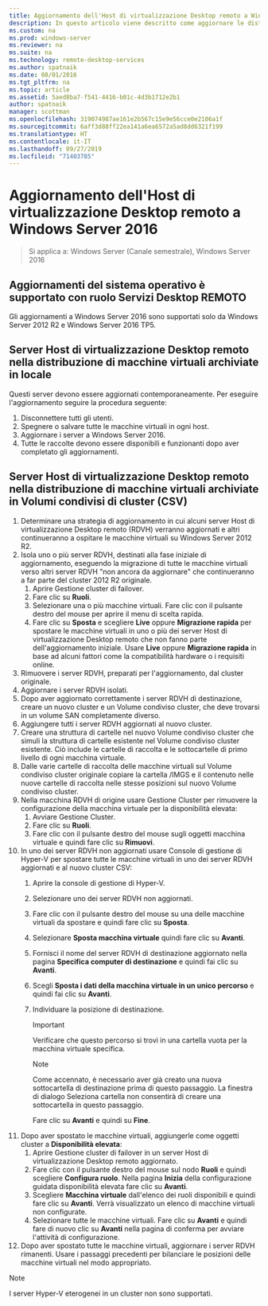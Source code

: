 ```yaml
---
title: Aggiornamento dell'Host di virtualizzazione Desktop remoto a Windows Server 2016
description: In questo articolo viene descritto come aggiornare le distribuzioni di Servizi Desktop remoto esistente a Windows Server 2016.
ms.custom: na
ms.prod: windows-server
ms.reviewer: na
ms.suite: na
ms.technology: remote-desktop-services
ms.author: spatnaik
ms.date: 08/01/2016
ms.tgt_pltfrm: na
ms.topic: article
ms.assetid: 5aed8ba7-f541-4416-b01c-4d3b1712e2b1
author: spatnaik
manager: scottman
ms.openlocfilehash: 319074987ae161e2b567c15e9e56cce0e2106a1f
ms.sourcegitcommit: 6aff3d88ff22ea141a6ea6572a5ad8dd6321f199
ms.translationtype: HT
ms.contentlocale: it-IT
ms.lasthandoff: 09/27/2019
ms.locfileid: "71403785"
---
```

# <a name="upgrading-your-remote-desktop-virtualization-host-to-windows-server-2016"></a>Aggiornamento dell'Host di virtualizzazione Desktop remoto a Windows Server 2016

>Si applica a: Windows Server (Canale semestrale), Windows Server 2016

## <a name="supported-os-upgrades-with-rds-role-installed"></a>Aggiornamenti del sistema operativo è supportato con ruolo Servizi Desktop REMOTO
Gli aggiornamenti a Windows Server 2016 sono supportati solo da Windows Server 2012 R2 e Windows Server 2016 TP5.

## <a name="rd-virtualization-host-servers-in-the-deployment-where-vms-are-stored-locally"></a>Server Host di virtualizzazione Desktop remoto nella distribuzione di macchine virtuali archiviate in locale
Questi server devono essere aggiornati contemporaneamente. Per eseguire l'aggiornamento seguire la procedura seguente:

1. Disconnettere tutti gli utenti.
1. Spegnere o salvare tutte le macchine virtuali in ogni host. 
1. Aggiornare i server a Windows Server 2016. 
1. Tutte le raccolte devono essere disponibili e funzionanti dopo aver completato gli aggiornamenti.      

## <a name="rd-virtualization-host-servers-in-the-deployment-where-vms-are-stored-in-cluster-shared-volumes-csv"></a>Server Host di virtualizzazione Desktop remoto nella distribuzione di macchine virtuali archiviate in Volumi condivisi di cluster (CSV) 

1. Determinare una strategia di aggiornamento in cui alcuni server Host di virtualizzazione Desktop remoto (RDVH) verranno aggiornati e altri continueranno a ospitare le macchine virtuali su Windows Server 2012 R2.  
2. Isola uno o più server RDVH, destinati alla fase iniziale di aggiornamento, eseguendo la migrazione di tutte le macchine virtuali verso altri server RDVH "non ancora da aggiornare" che continueranno a far parte del cluster 2012 R2 originale.
    1. Aprire Gestione cluster di failover. 
    1. Fare clic su **Ruoli**. 
    1. Selezionare una o più macchine virtuali. Fare clic con il pulsante destro del mouse per aprire il menu di scelta rapida. 
    1. Fare clic su **Sposta** e scegliere **Live** oppure **Migrazione rapida** per spostare le macchine virtuali in uno o più dei server Host di virtualizzazione Desktop remoto che non fanno parte dell'aggiornamento iniziale. Usare **Live** oppure **Migrazione rapida** in base ad alcuni fattori come la compatibilità hardware o i requisiti online. 
3. Rimuovere i server RDVH, preparati per l'aggiornamento, dal cluster originale. 
4. Aggiornare i server RDVH isolati. 
5. Dopo aver aggiornato correttamente i server RDVH di destinazione, creare un nuovo cluster e un Volume condiviso cluster, che deve trovarsi in un volume SAN completamente diverso.
6. Aggiungere tutti i server RDVH aggiornati al nuovo cluster. 
7. Creare una struttura di cartelle nel nuovo Volume condiviso cluster che simuli la struttura di cartelle esistente nel Volume condiviso cluster esistente. Ciò include le cartelle di raccolta e le sottocartelle di primo livello di ogni macchina virtuale. 
8. Dalle varie cartelle di raccolta delle macchine virtuali sul Volume condiviso cluster originale copiare la cartella /IMGS e il contenuto nelle nuove cartelle di raccolta nelle stesse posizioni sul nuovo Volume condiviso cluster. 
9. Nella macchina RDVH di origine usare Gestione Cluster per rimuovere la configurazione della macchina virtuale per la disponibilità elevata:
    1. Avviare Gestione Cluster. 
    1. Fare clic su **Ruoli**. 
    1. Fare clic con il pulsante destro del mouse sugli oggetti macchina virtuale e quindi fare clic su **Rimuovi**. 
10. In uno dei server RDVH non aggiornati usare Console di gestione di Hyper-V per spostare tutte le macchine virtuali in uno dei server RDVH aggiornati e al nuovo cluster CSV:
    1. Aprire la console di gestione di Hyper-V. 
    2. Selezionare uno dei server RDVH non aggiornati. 
    3. Fare clic con il pulsante destro del mouse su una delle macchine virtuali da spostare e quindi fare clic su **Sposta**. 
    4. Selezionare **Sposta macchina virtuale** quindi fare clic su **Avanti**. 
    5. Fornisci il nome del server RDVH di destinazione aggiornato nella pagina **Specifica computer di destinazione** e quindi fai clic su **Avanti**. 
    6. Scegli **Sposta i dati della macchina virtuale in un unico percorso** e quindi fai clic su **Avanti**. 
    7. Individuare la posizione di destinazione. 
       > [!IMPORTANT]
       > Verificare che questo percorso si trovi in una cartella vuota per la macchina virtuale specifica. 

       > [!NOTE]
       > Come accennato, è necessario aver già creato una nuova sottocartella di destinazione prima di questo passaggio. La finestra di dialogo Seleziona cartella non consentirà di creare una sottocartella in questo passaggio. 
    
       Fare clic su **Avanti** e quindi su **Fine**. 
11. Dopo aver spostato le macchine virtuali, aggiungerle come oggetti cluster a **Disponibilità elevata**:
     1. Aprire Gestione cluster di failover in un server Host di virtualizzazione Desktop remoto aggiornato. 
     1. Fare clic con il pulsante destro del mouse sul nodo **Ruoli** e quindi scegliere **Configura ruolo**. Nella pagina **Inizia** della configurazione guidata disponibilità elevata fare clic su **Avanti**. 
     1. Scegliere **Macchina virtuale** dall'elenco dei ruoli disponibili e quindi fare clic su **Avanti**. Verrà visualizzato un elenco di macchine virtuali non configurate. 
     1. Selezionare tutte le macchine virtuali. Fare clic su **Avanti** e quindi fare di nuovo clic su **Avanti** nella pagina di conferma per avviare l'attività di configurazione.  
12. Dopo aver spostato tutte le macchine virtuali, aggiornare i server RDVH rimanenti. Usare i passaggi precedenti per bilanciare le posizioni delle macchine virtuali nel modo appropriato.

> [!NOTE]  
> I server Hyper-V eterogenei in un cluster non sono supportati. 
